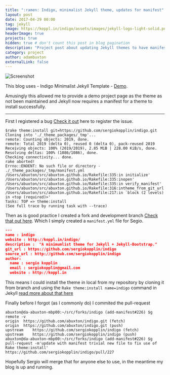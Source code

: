 ```yaml
---
title: ":ramen: Indigo, minimalist Jekyll theme, updates for manifest"
layout: post
date: 2017-04-29 00:00
tag: jekyll
image: https://koppl.in/indigo/assets/images/jekyll-logo-light-solid.png
headerImage: true
projects: true
hidden: true # don't count this post in blog pagination
description: "Project post about updating Jekyll themes to have manifests."
category: project
author: adambuxton
externalLink: false
---
```


![Screenshot](https://raw.githubusercontent.com/sergiokopplin/indigo/gh-pages/assets/screen-shot.png)

This blog uses - Indigo Minimalist Jekyll Template - [Demo](http://sergiokopplin.github.io/indigo/).

Amusingly this allowed me to provide a demo project page as the theme as not been maintained and Jekyll now requires a manifest for a theme to install successfully.

---

First I registered a bug [Check it out](https://github.com/sergiokopplin/indigo/issues/226) here to register the issue.

```shell
$rake theme:install git=https://github.com/sergiokopplin/indigo.git
Cloning into './_theme_packages/_tmp'...
remote: Counting objects: 2019, done.
remote: Total 2019 (delta 0), reused 0 (delta 0), pack-reused 2019
Receiving objects: 100% (2019/2019), 2.85 MiB | 228.00 KiB/s, done.
Resolving deltas: 100% (1086/1086), done.
Checking connectivity... done.
rake aborted!
Errno::ENOENT: No such file or directory - ./_theme_packages/_tmp/manifest.yml
/Users/abuxton/src/abuxton.github.io/Rakefile:335:in initialize' /Users/abuxton/src/abuxton.github.io/Rakefile:335:inopen'
/Users/abuxton/src/abuxton.github.io/Rakefile:335:in verify_manifest' /Users/abuxton/src/abuxton.github.io/Rakefile:316:intheme_from_git_url'
/Users/abuxton/src/abuxton.github.io/Rakefile:217:in `block (2 levels) in <top (required)>'
Tasks: TOP => theme:install
(See full trace by running task with --trace)
```

Then as is good practice I created a fork and development branch
[Check that out here](https://github.com/abuxton/indigo/tree/add-manifest%23226). Which I simply created a `manifest.yml` file for Segio.

```json
---
name : indigo
website : http://koppl.in/indigo/
description :  "A minimumlist theme for Jekyll + Jekyll-Bootstrap."
git_url : https://github.com/sergiokopplin/indigo
source_url : http://github.com/sergiokopplin/indigo
author:
  name : sergio kopplin
  email : sergiokopplin@gmail.com
  website : http://koppl.in

```

This means I could install the theme in local from my repository by cloning it from branch and using the `Rake theme:install name=indigo` command in Jekyll [read more about that here](http://jekyllbootstrap.com)

Finally before I forgot (as I commonly do) I commited the pull-request

```shell
abuxton@da-abuxton-mbp00:~/src/forks/indigo (add-manifest#226) $g remote -v
origin	https://github.com/abuxton/indigo.git (fetch)
origin	https://github.com/abuxton/indigo.git (push)
upstream	https://github.com/sergiokopplin/indigo (fetch)
upstream	https://github.com/sergiokopplin/indigo (push)
abuxton@da-abuxton-mbp00:~/src/forks/indigo (add-manifest#226) $g pull-request -m'update with manifest trivial new file to fix use of Rake theme:install'
https://github.com/sergiokopplin/indigo/pull/227
```

Hopefully Sergio will merge that for anyone else to use, in the meantime my blog is up and running.
